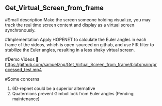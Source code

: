 ## Get_Virtual_Screen_from_frame 

#Small description
Make the screen someone holding visualize, you may track the real time screen content and display as a virtual screen synchronously.

#Implementation
Apply HOPENET to calculate the Euler angles in each frame of the videos, which is open-sourced on github, and use FIR filter to stabilize the Euler angles, resulting in a less shaky virtual screen.

#Demo Videos 🎥 
https://github.com/samuelzng/Get_Virtual_Screen_from_frame/blob/main/processed_test.mp4

#Some concerns
1. 6D-repnet could be a superior alternative
2. Quaternions prevent Gimbol lock from Euler angles (Pending maintenance)
   

